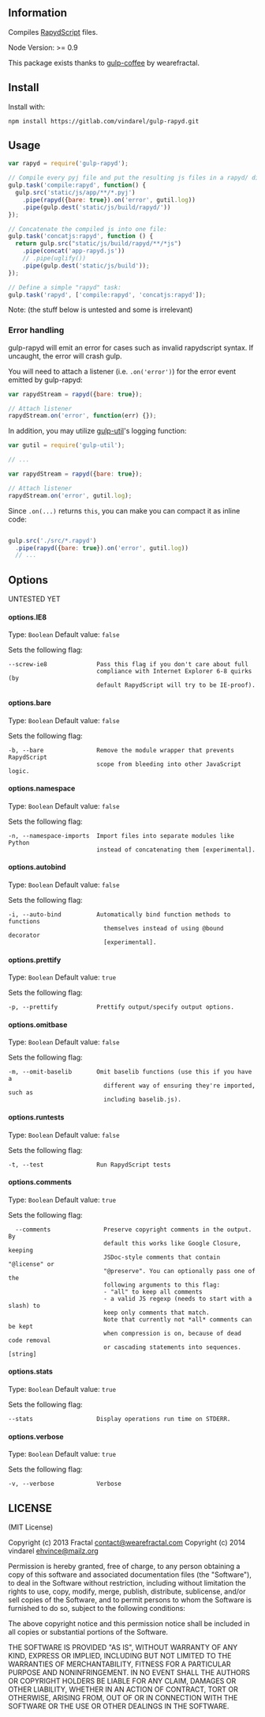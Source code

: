 
## Information

Compiles [RapydScript][] files.

Node Version: >= 0.9

This package exists thanks to
[gulp-coffee](https://github.com/wearefractal/gulp-coffee/) by
wearefractal.

[RapydScript]: https://gitlab.com/vindarel/gulp-rapyd


## Install

Install with:

    npm install https://gitlab.com/vindarel/gulp-rapyd.git

## Usage


```javascript
var rapyd = require('gulp-rapyd');

// Compile every pyj file and put the resulting js files in a rapyd/ directory:
gulp.task('compile:rapyd', function() {
  gulp.src('static/js/app/**/*.pyj')
    .pipe(rapyd({bare: true}).on('error', gutil.log))
    .pipe(gulp.dest('static/js/build/rapyd/'))
});

// Concatenate the compiled js into one file:
gulp.task('concatjs:rapyd', function () {
  return gulp.src("static/js/build/rapyd/**/*js")
    .pipe(concat('app-rapyd.js'))
    // .pipe(uglify())
    .pipe(gulp.dest('static/js/build'));
});

// Define a simple "rapyd" task:
gulp.task('rapyd', ['compile:rapyd', 'concatjs:rapyd']);
```

Note: (the stuff below is untested and some is irrelevant)

### Error handling

gulp-rapyd will emit an error for cases such as invalid rapydscript
syntax. If uncaught, the error will crash gulp.

You will need to attach a listener (i.e. `.on('error')`) for the error
event emitted by gulp-rapyd:

```javascript
var rapydStream = rapyd({bare: true});

// Attach listener
rapydStream.on('error', function(err) {});
```

In addition, you may utilize
[gulp-util](https://github.com/wearefractal/gulp-util)'s logging
function:

```javascript
var gutil = require('gulp-util');

// ...

var rapydStream = rapyd({bare: true});

// Attach listener
rapydStream.on('error', gutil.log);

```

Since `.on(...)` returns `this`, you can make you can compact it as inline code:

```javascript

gulp.src('./src/*.rapyd')
  .pipe(rapyd({bare: true}).on('error', gutil.log))
  // ...
```

## Options

UNTESTED YET

#### options.IE8
Type: `Boolean`
Default value: `false`

Sets the following flag:

```
--screw-ie8              Pass this flag if you don't care about full
                         compliance with Internet Explorer 6-8 quirks (by
                         default RapydScript will try to be IE-proof).

```

#### options.bare
Type: `Boolean`
Default value: `false`

Sets the following flag:

```
-b, --bare               Remove the module wrapper that prevents RapydScript
                         scope from bleeding into other JavaScript logic.
```

#### options.namespace
Type: `Boolean`
Default value: `false`

Sets the following flag:

```
-n, --namespace-imports  Import files into separate modules like Python
                         instead of concatenating them [experimental].
```

#### options.autobind
Type: `Boolean`
Default value: `false`

Sets the following flag:

```
-i, --auto-bind          Automatically bind function methods to functions
                           themselves instead of using @bound decorator
                           [experimental].
```

#### options.prettify
Type: `Boolean`
Default value: `true`

Sets the following flag:

```
-p, --prettify           Prettify output/specify output options.
```

#### options.omitbase
Type: `Boolean`
Default value: `false`

Sets the following flag:

```
-m, --omit-baselib       Omit baselib functions (use this if you have a
                           different way of ensuring they're imported, such as
                           including baselib.js).
```

#### options.runtests
Type: `Boolean`
Default value: `false`

Sets the following flag:

```
-t, --test               Run RapydScript tests
```

#### options.comments
Type: `Boolean`
Default value: `true`

Sets the following flag:

```
  --comments               Preserve copyright comments in the output. By
                           default this works like Google Closure, keeping
                           JSDoc-style comments that contain "@license" or
                           "@preserve". You can optionally pass one of the
                           following arguments to this flag:
                           - "all" to keep all comments
                           - a valid JS regexp (needs to start with a slash) to
                           keep only comments that match.
                           Note that currently not *all* comments can be kept
                           when compression is on, because of dead code removal
                           or cascading statements into sequences.      [string]
```

#### options.stats
Type: `Boolean`
Default value: `true`

Sets the following flag:

```
--stats                  Display operations run time on STDERR.
```

#### options.verbose
Type: `Boolean`
Default value: `true`

Sets the following flag:

```
-v, --verbose            Verbose
```

## LICENSE

(MIT License)

Copyright (c) 2013 Fractal <contact@wearefractal.com>
Copyright (c) 2014 vindarel <ehvince@mailz.org>

Permission is hereby granted, free of charge, to any person obtaining
a copy of this software and associated documentation files (the
"Software"), to deal in the Software without restriction, including
without limitation the rights to use, copy, modify, merge, publish,
distribute, sublicense, and/or sell copies of the Software, and to
permit persons to whom the Software is furnished to do so, subject to
the following conditions:

The above copyright notice and this permission notice shall be
included in all copies or substantial portions of the Software.

THE SOFTWARE IS PROVIDED "AS IS", WITHOUT WARRANTY OF ANY KIND,
EXPRESS OR IMPLIED, INCLUDING BUT NOT LIMITED TO THE WARRANTIES OF
MERCHANTABILITY, FITNESS FOR A PARTICULAR PURPOSE AND
NONINFRINGEMENT. IN NO EVENT SHALL THE AUTHORS OR COPYRIGHT HOLDERS BE
LIABLE FOR ANY CLAIM, DAMAGES OR OTHER LIABILITY, WHETHER IN AN ACTION
OF CONTRACT, TORT OR OTHERWISE, ARISING FROM, OUT OF OR IN CONNECTION
WITH THE SOFTWARE OR THE USE OR OTHER DEALINGS IN THE SOFTWARE.
